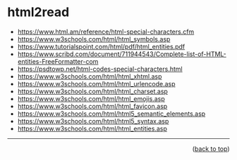 <a name="topage"></a>

# html2read

* https://www.html.am/reference/html-special-characters.cfm
* https://www.w3schools.com/html/html_symbols.asp
* https://www.tutorialspoint.com/html/pdf/html_entities.pdf
* https://www.scribd.com/document/711944543/Complete-list-of-HTML-entities-FreeFormatter-com
* https://psdtowp.net/html-codes-special-characters.html
* https://www.w3schools.com/html/html_xhtml.asp
* https://www.w3schools.com/html/html_urlencode.asp
* https://www.w3schools.com/html/html_charset.asp
* https://www.w3schools.com/html/html_emojis.asp
* https://www.w3schools.com/html/html_favicon.asp
* https://www.w3schools.com/html/html5_semantic_elements.asp
* https://www.w3schools.com/html/html5_syntax.asp
* https://www.w3schools.com/html/html_entities.asp


----

<p align="right">(<a href="#topage">back to top</a>)</p>
<br/>
<br/>
